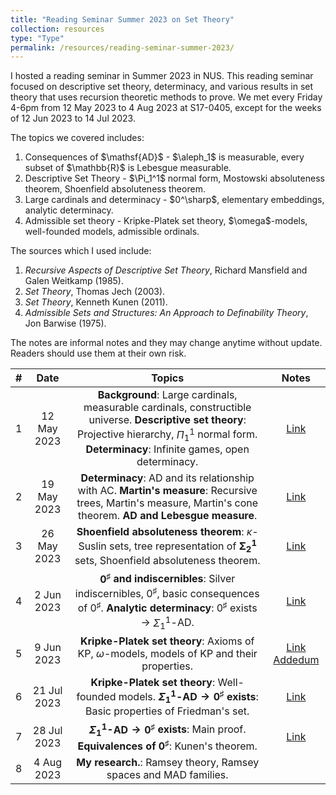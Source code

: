 ```yaml
---
title: "Reading Seminar Summer 2023 on Set Theory"
collection: resources
type: "Type"
permalink: /resources/reading-seminar-summer-2023/
---
```


I hosted a reading seminar in Summer 2023 in NUS. This reading seminar focused on descriptive set theory, determinacy, and various results in set theory that uses recursion theoretic methods to prove. We met every Friday 4-6pm from 12 May 2023 to 4 Aug 2023 at S17-0405, except for the weeks of 12 Jun 2023 to 14 Jul 2023.

The topics we covered includes:
<ol>
<li>Consequences of $\mathsf{AD}$ - $\aleph_1$ is measurable, every subset of $\mathbb{R}$ is Lebesgue measurable.</li>
<li>Descriptive Set Theory - $\Pi_1^1$ normal form, Mostowski absoluteness theorem, Shoenfield absoluteness theorem.</li>
<li>Large cardinals and determinacy - $0^\sharp$, elementary embeddings, analytic determinacy.</li>
<li>Admissible set theory - Kripke-Platek set theory, $\omega$-models, well-founded models, admissible ordinals.</li>
</ol>

The sources which I used include:
<ol>
<li><i>Recursive Aspects of Descriptive Set Theory</i>, Richard Mansfield and Galen Weitkamp (1985).</li>
<li><i>Set Theory</i>, Thomas Jech (2003).</li>
<li><i>Set Theory</i>, Kenneth Kunen (2011).</li>
<li><i>Admissible Sets and Structures: An Approach to Definability Theory</i>, Jon Barwise (1975).</li>
</ol>

The notes are informal notes and they may change anytime without update. Readers should use them at their own risk.

| # |  Date     |                                                                                         Topics                                                                                                |            Notes                                             |
|:-:|:---------:|:---------------------------------------------------------------------------------------------------------------------------------------------------------------------------------------------:|:------------------------------------------------------------:|
| 1 |12 May 2023|<b>Background</b>: Large cardinals, measurable cardinals, constructible universe. <b>Descriptive set theory</b>: Projective hierarchy, $\Pi_1^1$ normal form. <b>Determinacy</b>: Infinite games, open determinacy. |<a href="/files/Seminar_Slides_1.pdf" target="_blank">Link</a>|
| 2 |19 May 2023|<b>Determinacy</b>: $\mathsf{AD}$ and its relationship with $\mathsf{AC}$. <b>Martin's measure</b>: Recursive trees, Martin's measure, Martin's cone theorem. <b>$\mathsf{AD}$ and Lebesgue measure</b>. |<a href="/files/Seminar_Slides_2.pdf" target="_blank">Link</a>|
| 3 |26 May 2023|<b>Shoenfield absoluteness theorem</b>: $\kappa$-Suslin sets, tree representation of $\mathbf{\Sigma_2^1}$ sets, Shoenfield absoluteness theorem. |<a href="/files/Seminar_Slides_3.pdf" target="_blank">Link</a>|
| 4 | 2 Jun 2023|<b>$0^\sharp$ and indiscernibles</b>: Silver indiscernibles, $0^\sharp$, basic consequences of $0^\sharp$. <b>Analytic determinacy</b>: $0^\sharp$ exists $\to$ $\Sigma_1^1$-$\mathsf{AD}$. |<a href="/files/Seminar_Slides_4.pdf" target="_blank">Link</a>|
| 5 | 9 Jun 2023|<b>Kripke-Platek set theory</b>: Axioms of $\mathsf{KP}$, $\omega$-models, models of $\mathsf{KP}$ and their properties.|<a href="/files/Seminar_Slides_5.pdf" target="_blank">Link</a> <a href="/files/Seminar_5_Supplementary_Notes.pdf" target="_blank">Addedum</a>|
| 6 | 21 Jul 2023|<b>Kripke-Platek set theory</b>: Well-founded models. <b>$\Sigma_1^1$-$\mathsf{AD} \to 0^\sharp$ exists</b>: Basic properties of Friedman's set.|<a href="/files/Seminar_Slides_6.pdf" target="_blank">Link</a>|
| 7 | 28 Jul 2023|<b>$\Sigma_1^1$-$\mathsf{AD} \to 0^\sharp$ exists</b>: Main proof. <b>Equivalences of $0^\sharp$</b>: Kunen's theorem.|<a href="/files/Seminar_Slides_7.pdf" target="_blank">Link</a>|
| 8 | 4 Aug 2023|<b>My research.</b>: Ramsey theory, Ramsey spaces and MAD families.||


